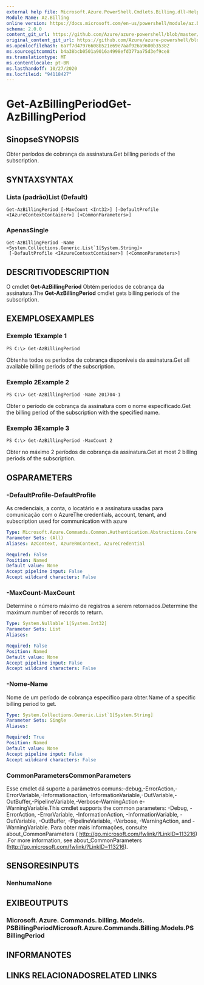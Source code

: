 ```yaml
---
external help file: Microsoft.Azure.PowerShell.Cmdlets.Billing.dll-Help.xml
Module Name: Az.Billing
online version: https://docs.microsoft.com/en-us/powershell/module/az.billing/get-azbillingperiod
schema: 2.0.0
content_git_url: https://github.com/Azure/azure-powershell/blob/master/src/Billing/Billing/help/Get-AzBillingPeriod.md
original_content_git_url: https://github.com/Azure/azure-powershell/blob/master/src/Billing/Billing/help/Get-AzBillingPeriod.md
ms.openlocfilehash: 6a7f7d47976608b521e69e7aaf926a9600b35382
ms.sourcegitcommit: b4a38bcb0501a9016a4998efd377aa75d3ef9ce8
ms.translationtype: MT
ms.contentlocale: pt-BR
ms.lasthandoff: 10/27/2020
ms.locfileid: "94118427"
---
```

# <span data-ttu-id="ec9c4-101">Get-AzBillingPeriod</span><span class="sxs-lookup"><span data-stu-id="ec9c4-101">Get-AzBillingPeriod</span></span>

## <span data-ttu-id="ec9c4-102">Sinopse</span><span class="sxs-lookup"><span data-stu-id="ec9c4-102">SYNOPSIS</span></span>
<span data-ttu-id="ec9c4-103">Obter períodos de cobrança da assinatura.</span><span class="sxs-lookup"><span data-stu-id="ec9c4-103">Get billing periods of the subscription.</span></span>

## <span data-ttu-id="ec9c4-104">SYNTAX</span><span class="sxs-lookup"><span data-stu-id="ec9c4-104">SYNTAX</span></span>

### <span data-ttu-id="ec9c4-105">Lista (padrão)</span><span class="sxs-lookup"><span data-stu-id="ec9c4-105">List (Default)</span></span>
```
Get-AzBillingPeriod [-MaxCount <Int32>] [-DefaultProfile <IAzureContextContainer>] [<CommonParameters>]
```

### <span data-ttu-id="ec9c4-106">Apenas</span><span class="sxs-lookup"><span data-stu-id="ec9c4-106">Single</span></span>
```
Get-AzBillingPeriod -Name <System.Collections.Generic.List`1[System.String]>
 [-DefaultProfile <IAzureContextContainer>] [<CommonParameters>]
```

## <span data-ttu-id="ec9c4-107">DESCRITIVO</span><span class="sxs-lookup"><span data-stu-id="ec9c4-107">DESCRIPTION</span></span>
<span data-ttu-id="ec9c4-108">O cmdlet **Get-AzBillingPeriod** Obtém períodos de cobrança da assinatura.</span><span class="sxs-lookup"><span data-stu-id="ec9c4-108">The **Get-AzBillingPeriod** cmdlet gets billing periods of the subscription.</span></span>

## <span data-ttu-id="ec9c4-109">EXEMPLOS</span><span class="sxs-lookup"><span data-stu-id="ec9c4-109">EXAMPLES</span></span>

### <span data-ttu-id="ec9c4-110">Exemplo 1</span><span class="sxs-lookup"><span data-stu-id="ec9c4-110">Example 1</span></span>
```
PS C:\> Get-AzBillingPeriod
```

<span data-ttu-id="ec9c4-111">Obtenha todos os períodos de cobrança disponíveis da assinatura.</span><span class="sxs-lookup"><span data-stu-id="ec9c4-111">Get all available billing periods of the subscription.</span></span>

### <span data-ttu-id="ec9c4-112">Exemplo 2</span><span class="sxs-lookup"><span data-stu-id="ec9c4-112">Example 2</span></span>
```
PS C:\> Get-AzBillingPeriod -Name 201704-1
```

<span data-ttu-id="ec9c4-113">Obter o período de cobrança da assinatura com o nome especificado.</span><span class="sxs-lookup"><span data-stu-id="ec9c4-113">Get the billing period of the subscription with the specified name.</span></span>

### <span data-ttu-id="ec9c4-114">Exemplo 3</span><span class="sxs-lookup"><span data-stu-id="ec9c4-114">Example 3</span></span>
```
PS C:\> Get-AzBillingPeriod -MaxCount 2
```

<span data-ttu-id="ec9c4-115">Obter no máximo 2 períodos de cobrança da assinatura.</span><span class="sxs-lookup"><span data-stu-id="ec9c4-115">Get at most 2 billing periods of the subscription.</span></span>

## <span data-ttu-id="ec9c4-116">OS</span><span class="sxs-lookup"><span data-stu-id="ec9c4-116">PARAMETERS</span></span>

### <span data-ttu-id="ec9c4-117">-DefaultProfile</span><span class="sxs-lookup"><span data-stu-id="ec9c4-117">-DefaultProfile</span></span>
<span data-ttu-id="ec9c4-118">As credenciais, a conta, o locatário e a assinatura usadas para comunicação com o Azure</span><span class="sxs-lookup"><span data-stu-id="ec9c4-118">The credentials, account, tenant, and subscription used for communication with azure</span></span>

```yaml
Type: Microsoft.Azure.Commands.Common.Authentication.Abstractions.Core.IAzureContextContainer
Parameter Sets: (All)
Aliases: AzContext, AzureRmContext, AzureCredential

Required: False
Position: Named
Default value: None
Accept pipeline input: False
Accept wildcard characters: False
```

### <span data-ttu-id="ec9c4-119">-MaxCount</span><span class="sxs-lookup"><span data-stu-id="ec9c4-119">-MaxCount</span></span>
<span data-ttu-id="ec9c4-120">Determine o número máximo de registros a serem retornados.</span><span class="sxs-lookup"><span data-stu-id="ec9c4-120">Determine the maximum number of records to return.</span></span>

```yaml
Type: System.Nullable`1[System.Int32]
Parameter Sets: List
Aliases:

Required: False
Position: Named
Default value: None
Accept pipeline input: False
Accept wildcard characters: False
```

### <span data-ttu-id="ec9c4-121">-Nome</span><span class="sxs-lookup"><span data-stu-id="ec9c4-121">-Name</span></span>
<span data-ttu-id="ec9c4-122">Nome de um período de cobrança específico para obter.</span><span class="sxs-lookup"><span data-stu-id="ec9c4-122">Name of a specific billing period to get.</span></span>

```yaml
Type: System.Collections.Generic.List`1[System.String]
Parameter Sets: Single
Aliases:

Required: True
Position: Named
Default value: None
Accept pipeline input: False
Accept wildcard characters: False
```

### <span data-ttu-id="ec9c4-123">CommonParameters</span><span class="sxs-lookup"><span data-stu-id="ec9c4-123">CommonParameters</span></span>
<span data-ttu-id="ec9c4-124">Esse cmdlet dá suporte a parâmetros comuns:-debug,-ErrorAction,-ErrorVariable,-Informationaction,-InformationVariable,-OutVariable,-OutBuffer,-PipelineVariable,-Verbose-WarningAction e-WarningVariable.</span><span class="sxs-lookup"><span data-stu-id="ec9c4-124">This cmdlet supports the common parameters: -Debug, -ErrorAction, -ErrorVariable, -InformationAction, -InformationVariable, -OutVariable, -OutBuffer, -PipelineVariable, -Verbose, -WarningAction, and -WarningVariable.</span></span> <span data-ttu-id="ec9c4-125">Para obter mais informações, consulte about_CommonParameters ( http://go.microsoft.com/fwlink/?LinkID=113216) .</span><span class="sxs-lookup"><span data-stu-id="ec9c4-125">For more information, see about_CommonParameters (http://go.microsoft.com/fwlink/?LinkID=113216).</span></span>

## <span data-ttu-id="ec9c4-126">SENSORES</span><span class="sxs-lookup"><span data-stu-id="ec9c4-126">INPUTS</span></span>

### <span data-ttu-id="ec9c4-127">Nenhuma</span><span class="sxs-lookup"><span data-stu-id="ec9c4-127">None</span></span>

## <span data-ttu-id="ec9c4-128">EXIBE</span><span class="sxs-lookup"><span data-stu-id="ec9c4-128">OUTPUTS</span></span>

### <span data-ttu-id="ec9c4-129">Microsoft. Azure. Commands. billing. Models. PSBillingPeriod</span><span class="sxs-lookup"><span data-stu-id="ec9c4-129">Microsoft.Azure.Commands.Billing.Models.PSBillingPeriod</span></span>

## <span data-ttu-id="ec9c4-130">INFORMA</span><span class="sxs-lookup"><span data-stu-id="ec9c4-130">NOTES</span></span>

## <span data-ttu-id="ec9c4-131">LINKS RELACIONADOS</span><span class="sxs-lookup"><span data-stu-id="ec9c4-131">RELATED LINKS</span></span>
